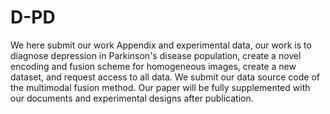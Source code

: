 # D-PD
We here submit our work Appendix and experimental data, our work is to diagnose depression in Parkinson's disease population, create a novel encoding and fusion scheme for homogeneous images, create a new dataset, and request access to all data. We submit our data source code of the multimodal fusion method. Our paper will be fully supplemented with our documents and experimental designs after publication.
